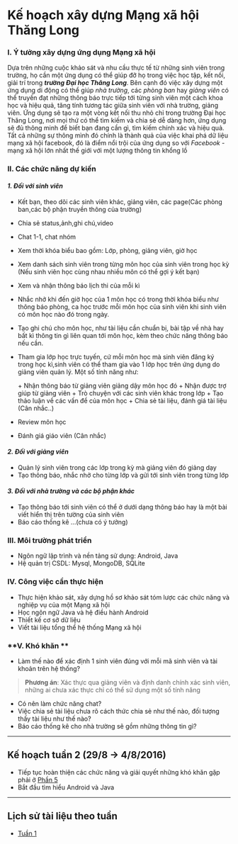 # Kế hoạch xây dựng Mạng xã hội Thăng Long
### **I. Ý tưởng xây dựng ứng dụng Mạng xã hội**
Dựa trên những cuộc khảo sát và nhu cầu thực tế từ những sinh viên trong trường, họ cần một ứng dụng có thể giúp đỡ họ trong việc học tập, kết nối, giải trí trong ***trường Đại học Thăng Long***. Bên cạnh đó việc xây dựng một ứng dụng di động có thể giúp _nhà trường_, các _phòng ban_ hay _giảng viên_ có thể truyền đạt những thông báo trực tiếp tới từng sinh viên một cách khoa học và hiệu quả, tăng tính tương tác giữa sinh viên với nhà trường, giảng viên. Ứng dụng sẽ tạo ra một vòng kết nối thu nhỏ chỉ trong trường Đại học Thăng Long, nơi mọi thứ có thể tìm kiếm và chia sẻ dễ dàng hơn, ứng dụng sẽ đủ thông minh để biết bạn đang cần gì, tìm kiếm chính xác và hiệu quả. Tất cả những sự thông mình đó chính là thành quả của việc khai phá dữ liệu mạng xã hội facebook, đó là điểm nổi trội của ứng dụng so với _Facebook_ - mạng xã hội lớn nhất thế giới với một lượng thông tin khổng lồ

### **II. Các chức năng dự kiến**
#### ***1. Đối với sinh viên***
+ Kết bạn, theo dõi các sinh viên khác, giảng viên, các page(Các phòng ban,các bộ phận truyền thông của trường)
+ Chia sẻ status,ảnh,ghi chú,video
+ Chat 1-1, chat nhóm
+ Xem thời khóa biểu bao gồm: Lớp, phòng, giảng viên, giờ học
+ Xem danh sách sinh viên trong từng môn học của sinh viên trong học kỳ (Nếu sinh viên học cùng nhau nhiều môn có thể gợi ý kết bạn)
+ Xem và nhận thông báo lịch thi của mỗi kì
+ Nhắc nhở khi đến giờ học của 1 môn học có trong thời khóa biểu như thông báo phòng, ca học trước mỗi môn học của sinh viên khi sinh viên có môn học nào đó trong ngày.
+ Tạo ghi chú cho môn học, như tài liệu cần chuẩn bị, bài tập về nhà hay bất kì thông tin gì liên quan tới môn học, kèm theo chức năng thông báo nếu cần.
+ Tham gia lớp học trực tuyến, cứ mỗi môn học mà sinh viên đăng ký trong học kì,sinh viên có thể tham gia vào 1 lớp học trên ứng dụng do giảng viên quản lý. Một số tính năng như:

  \+ Nhận thông báo từ giảng viên giảng dậy môn học đó
  \+ Nhận được trợ giúp từ giảng viên
  \+ Trò chuyện với các sinh viên khác trong lớp
  \+ Tạo thảo luận về các vấn đề của môn học
  \+ Chia sẻ tài liệu, đánh giá tài liệu (Cân nhắc..)
+ Review môn học
+ Đánh giá giáo viên (Cân nhắc)

#### ***2. Đối với giảng viên***
+ Quản lý sinh viên trong các lớp trong kỳ mà giảng viên đó giảng dạy
+ Tạo thông báo, nhắc nhở cho từng lớp và gửi tới sinh viên trong từng lớp

#### ***3. Đối với nhà trường và các bộ phận khác***
+ Tạo thông báo tới sinh viên có thể ở dưới dạng thông báo hay là một bài viết hiển thị trên tường của sinh viên
+ Báo cáo thống kê ...(chưa có ý tưởng)



### **III. Môi trường phát triển**
  + Ngôn ngữ lập trình và nền tảng sử dụng: Android, Java
  + Hệ quản trị CSDL: Mysql, MongoDB, SQLite

### **IV. Công việc cần thực hiện**
  + Thực hiện khảo sát, xây dựng hồ sơ khảo sát tóm lược các chức năng và nghiệp vụ của một Mạng xã hội
  + Học ngôn ngữ Java và hệ điều hành Android
  + Thiết kế cơ sở dữ liệu
  + Viết tài liệu tổng thể hệ thống Mạng xã hội

### **V. Khó khăn **
+ Làm thế nào để xác định 1 sinh viên đúng với mỗi mã sinh viên và tài khoản trên hệ thống?
> **Phương án**:
Xác thực qua giảng viên và định danh chính xác sinh viên, những ai chưa xác thực chỉ có thể sử dụng một số tính năng
+ Có nên làm chức năng chat?
+ Việc chia sẻ tài liệu chưa rõ cách thức chia sẻ như thế nào, đối tượng thấy tài liệu như thế nào?
+ Báo cáo thống kê cho nhà trường sẽ gồm những thông tin gì?

____

## Kế hoạch tuần 2 (29/8 -> 4/8/2016)
+ Tiếp tục hoàn thiện các chức năng và giải quyết những khó khăn gặp phải ở [Phần 5]()
+ Bắt đầu tìm hiểu Android và Java
___
## Lịch sử tài liệu theo tuần
* [Tuần 1](https://github.com/SENf-TLU/Documents/commit/48f8b71339fa341c7b11a871b1a0a272e6096199)
